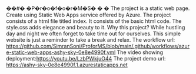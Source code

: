 ��#� �P�r�o�f�o�r�M�S�
�
�
The project is a static web page. Create using Static Web Apps service offered by Azure. 
The project consists of a html file titled index. It consists of the basic html code. The style.css adds elegance and beauty to it.
Why this project? While hustling day and night we often forget to take time out for ourselves. This simple website is just a reminder to take a break and relax.
The workflow url: https://github.com/SimranSoni/ProforMS/blob/main/.github/workflows/azure-static-web-apps-ashy-sky-0e8e4990f.yml
The video showing deployment:https://youtu.be/LzbPWkjuO44
The project demo url: https://ashy-sky-0e8e4990f.1.azurestaticapps.net

